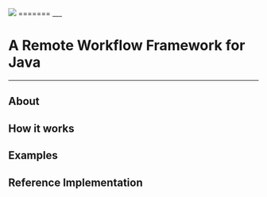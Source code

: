 <img src="http://dl.dropbox.com/u/21134784/Clear4j_trans.png"/>
=======
___

A Remote Workflow Framework for Java
===============================
---


About
-----

How it works
------------

Examples
--------

Reference Implementation
-----------------------


